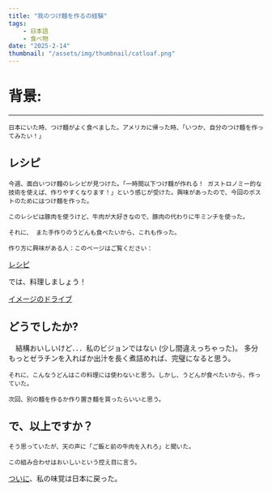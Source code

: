 ```yaml
---
title: "我のつけ麵を作るの経験"
tags:
    - 日本語
    - 食べ物
date: "2025-2-14"
thumbnail: "/assets/img/thumbnail/catloaf.png"
---
```


# 背景:
---
    日本にいた時、つけ麵がよく食べました。アメリカに帰った時、「いつか、自分のつけ麵を作ってみたい！」

## レシピ
    
    今週、面白いつけ麵のレシピが見つけた。「一時間以下つけ麵が作れる！ ガストロノミー的な技術を使えば、作りやすくなります！」という感じが受けた。興味があったので、今回のポストのためにはつけ麵を作った。
    
    このレシピは豚肉を使うけど、牛肉が大好きなので、豚肉の代わりに牛ミンチを使った。
    
    それに、 また手作りのうどんも食べたいから、これも作った。
    
    作り方に興味がある人：このページはご覧ください：
 
 [レシピ](https://norecipes.com/tsukemen-dipping-ramen/#recipe)

では、料理しましょう！
  
[イメージのドライブ](https://drive.google.com/file/d/1Cc4xYsHj9coJrySXs2ip5-TtM8s41uth/view?usp=sharing)

## どうでしたか?

  　結構おいしいけど．．．私のビジョンではない (少し間違えっちゃった)。 多分もっとゼラチンを入ればか出汁を長く煮詰めれば、完璧になると思う。
    
    それに、こんなうどんはこの料理には使わないと思う。しかし、うどんが食べたいから、作っていた。
    
    次回、別の麵を作るか作り置き麵を買ったらいいと思う。

## で、以上ですか？

    そう思っていたが、天の声に「ご飯と前の牛肉を入れろ」と聞いた。

    この組み合わせはおいしいという控え目に言う。
[ついに](https://drive.google.com/file/d/1G09QuE3uODzOmPMJ_DHfu0anwbs2VJ9M/view?usp=sharing)、私の味覚は日本に戻った。
